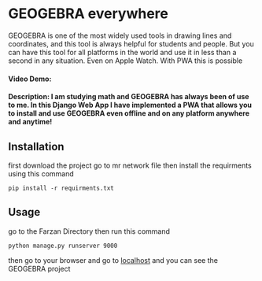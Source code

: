 # GEOGEBRA everywhere

GEOGEBRA is one of the most widely used tools in drawing lines and coordinates, and this tool is always helpful for students and people. But you can have this tool for all platforms in the world and use it in less than a second in any situation. Even on Apple Watch. With PWA this is possible

#### Video Demo:  <URL HERE>
#### Description: I am studying math and GEOGEBRA has always been of use to me. In this Django Web App I have implemented a PWA that allows you to install and use GEOGEBRA even offline and on any platform anywhere and anytime!

Installation
----

first download the project
go to mr network file
then install the requirments using this command

    pip install -r requirments.txt

Usage
----

go to the Farzan Directory
then run this command

    python manage.py runserver 9000

then go to your browser and go to [localhost](http://127.0.0.1:9000/)
and you can see the GEOGEBRA project